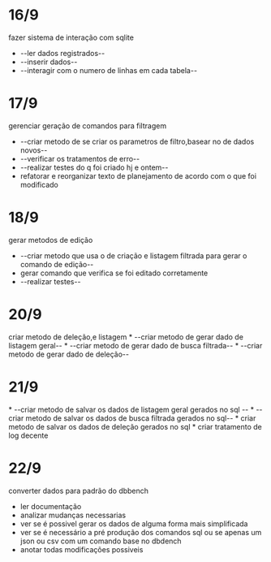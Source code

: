 <h1>16/9</h1>
fazer sistema de interação com sqlite

* --ler dados registrados--
* --inserir dados--
* --interagir com o numero de linhas em cada tabela--

<h1>17/9</h1>
gerenciar geração de comandos para filtragem

* --criar metodo de se criar os parametros de filtro,basear no de dados novos--
* --verificar os tratamentos de erro--
* --realizar testes do q foi criado hj e ontem--
* refatorar e reorganizar texto de planejamento de acordo com o que foi modificado

<h1>18/9</h1>
gerar metodos de edição

* --criar metodo que usa o de criação e listagem filtrada para gerar o comando de edição--
* gerar comando que verifica se foi editado corretamente
* --realizar testes--


<h1>20/9</h1>
criar metodo de deleção,e listagem
 * --criar metodo de gerar dado de listagem geral--
 * --criar metodo de gerar dado de busca filtrada--
 * --criar metodo de gerar dado de deleção--

 <h1>21/9</h1>
 * --criar metodo de salvar os dados de listagem geral gerados no sql --
 * --criar metodo de salvar os dados de busca filtrada gerados no sql--
 * criar metodo de salvar os dados de deleção gerados no sql
 * criar tratamento de log decente
 
<h1>22/9</h1>
converter dados para padrão do dbbench

* ler documentação
* analizar mudanças necessarias
* ver se é possivel gerar os dados de alguma forma mais simplificada
* ver se é necessário a pré produção dos comandos sql ou se apenas um json ou csv com um comando base no dbdench
* anotar todas modificações possiveis
